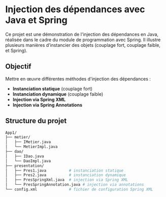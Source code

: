# Injection des dépendances avec Java et Spring

Ce projet est une démonstration de l'injection des dépendances en Java, réalisée dans le cadre du module de programmation avec Spring. Il illustre plusieurs manières d’instancier des objets (couplage fort, couplage faible, et Spring).

##  Objectif

Mettre en œuvre différentes méthodes d'injection des dépendances :

-  **Instanciation statique** (couplage fort)
-  **Instanciation dynamique** (couplage faible)
-  **Injection via Spring XML**
-  **Injection via Spring Annotations**

##  Structure du projet

```bash
App1/
├── metier/
│   ├── IMetier.java
│   └── MetierImpl.java
├── dao/
│   ├── IDao.java
│   └── DaoImpl.java
├── presentation/
│   ├── Pres1.java          # instanciation statique
│   ├── Pres2.java          # instanciation dynamique
│   ├── PresSpringXml.java  # injection via Spring XML
│   └── PresSpringAnnotation.java # injection via annotations
└── config.xml              # fichier de configuration Spring XML
